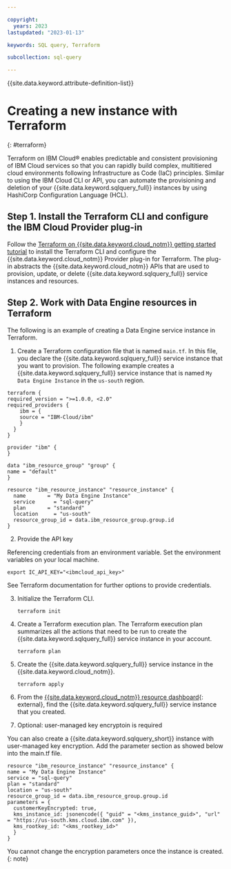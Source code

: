 ```yaml
---

copyright:
  years: 2023
lastupdated: "2023-01-13"

keywords: SQL query, Terraform

subcollection: sql-query

---
```


{{site.data.keyword.attribute-definition-list}}

# Creating a new instance with Terraform
{: #terraform}

Terraform on IBM Cloud® enables predictable and consistent provisioning of IBM Cloud services so that you can rapidly build complex, multitiered cloud environments following Infrastructure as Code (IaC) principles. Similar to using the IBM Cloud CLI or API, you can automate the provisioning and deletion of your {{site.data.keyword.sqlquery_full}} instances by using HashiCorp Configuration Language (HCL).

## Step 1. Install the Terraform CLI and configure the IBM Cloud Provider plug-in

Follow the [Terraform on {{site.data.keyword.cloud_notm}} getting started tutorial](/docs/ibm-cloud-provider-for-terraform?topic=ibm-cloud-provider-for-terraform-getting-started) to install the Terraform CLI and configure the {{site.data.keyword.cloud_notm}} Provider plug-in for Terraform. The plug-in abstracts the {{site.data.keyword.cloud_notm}} APIs that are used to provision, update, or delete {{site.data.keyword.sqlquery_full}} service instances and resources.

## Step 2. Work with Data Engine resources in Terraform

The following is an example of creating a Data Engine service instance in Terraform.

1. Create a Terraform configuration file that is named `main.tf`. In this file, you declare the {{site.data.keyword.sqlquery_full}} service instance that you want to provision. The following example creates a {{site.data.keyword.sqlquery_full}} service instance that is named `My Data Engine Instance` in the `us-south` region.

  ```
  terraform {
  required_version = ">=1.0.0, <2.0"
  required_providers {
      ibm = {
      source = "IBM-Cloud/ibm"
      }
    }
  }

  provider "ibm" {
  }

  data "ibm_resource_group" "group" {
  name = "default"
  }

  resource "ibm_resource_instance" "resource_instance" {
    name       = "My Data Engine Instance"
    service      = "sql-query"
    plan       = "standard"
    location     = "us-south"
    resource_group_id = data.ibm_resource_group.group.id
  }
  ```
2. Provide the API key 

  Referencing credentials from an environment variable. Set the environment variables on your local machine.
  ```
  export IC_API_KEY="<ibmcloud_api_key>"
  ```
  See Terraform documentation for further options to provide credentials.

3. Initialize the Terraform CLI. 

   ```
   terraform init
   ```
   
4. Create a Terraform execution plan. The Terraform execution plan summarizes all the actions that need to be run to create the {{site.data.keyword.sqlquery_full}} service instance in your account. 

   ```
   terraform plan
   ```
   
5. Create the {{site.data.keyword.sqlquery_full}} service instance in the {{site.data.keyword.cloud_notm}}.

   ```
   terraform apply
   ```
   
6. From the [{{site.data.keyword.cloud_notm}} resource dashboard](https://cloud.ibm.com/resources){: external}, find the {{site.data.keyword.sqlquery_full}} service instance that you created.

7. Optional: user-managed key encryptoin is required

  You can also create a {{site.data.keyword.sqlquery_short}} instance with user-managed key encryption. Add the parameter section as showed below into the main.tf file.

  ```
  resource "ibm_resource_instance" "resource_instance" {
  name = "My Data Engine Instance"
  service = "sql-query"
  plan = "standard"
  location = "us-south"
  resource_group_id = data.ibm_resource_group.group.id
  parameters = {
    customerKeyEncrypted: true,
    kms_instance_id: jsonencode({ "guid" = "<kms_instance_guid>", "url" = "https://us-south.kms.cloud.ibm.com" }),
    kms_rootkey_id: "<kms_rootkey_id>"
    }
  }
  ```

  You cannot change the encryption parameters once the instance is created.
  {: note}

